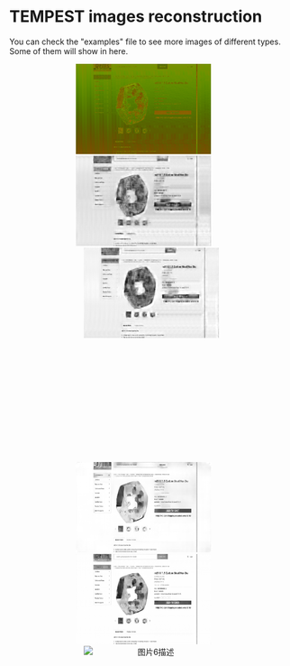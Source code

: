 # TEMPEST images reconstruction

You can check the "examples" file to see more images of different types. Some of them will show in here.

<!-- 第一行：增大底部外边距到200px -->
<div style="text-align: center; margin-bottom: 200px;">  <!-- 从100px改为200px -->
  <img src="https://github.com/fsy123-qaq/TEMPEST-images-reconstruction/blob/main/examples/e-commerce%20platform%20interface/image1/12905_0std.png?raw=true" alt="图片1描述" width="240" height="160" style="display: inline-block;">
  &nbsp;&nbsp;&nbsp;&nbsp;&nbsp;&nbsp;
  <img src="https://github.com/fsy123-qaq/TEMPEST-images-reconstruction/blob/main/examples/e-commerce%20platform%20interface/image1/12905_auto_0std.png?raw=true" alt="图片2描述" width="240" height="160" style="display: inline-block;">
  &nbsp;&nbsp;&nbsp;&nbsp;&nbsp;&nbsp;
  <img src="https://github.com/fsy123-qaq/TEMPEST-images-reconstruction/blob/main/examples/e-commerce%20platform%20interface/image1/12905_UNet_0std.png?raw=true" alt="图片3描述" width="240" height="160" style="display: inline-block;">
</div>
&nbsp;&nbsp;&nbsp;&nbsp;&nbsp;&nbsp;
<!-- 第二行：保持不变 -->
<div style="text-align: center; margin-bottom: 40px;">
  <img src="https://github.com/fsy123-qaq/TEMPEST-images-reconstruction/blob/main/examples/e-commerce%20platform%20interface/image1/12905_DRUNet_0std.png?raw=true" alt="图片4描述" width="240" height="160" style="display: inline-block;">
  &nbsp;&nbsp;&nbsp;&nbsp;&nbsp;&nbsp;
  <img src="https://github.com/fsy123-qaq/TEMPEST-images-reconstruction/blob/main/examples/e-commerce%20platform%20interface/image1/12905_EMA_0std.png?raw=true" alt="图片5描述" width="240" height="160" style="display: inline-block;">
  &nbsp;&nbsp;&nbsp;&nbsp;&nbsp;&nbsp;
  <img src="图片6路径" alt="图片6描述" width="240" height="160" style="display: inline-block;">
</div>
    
    
    
    
    


